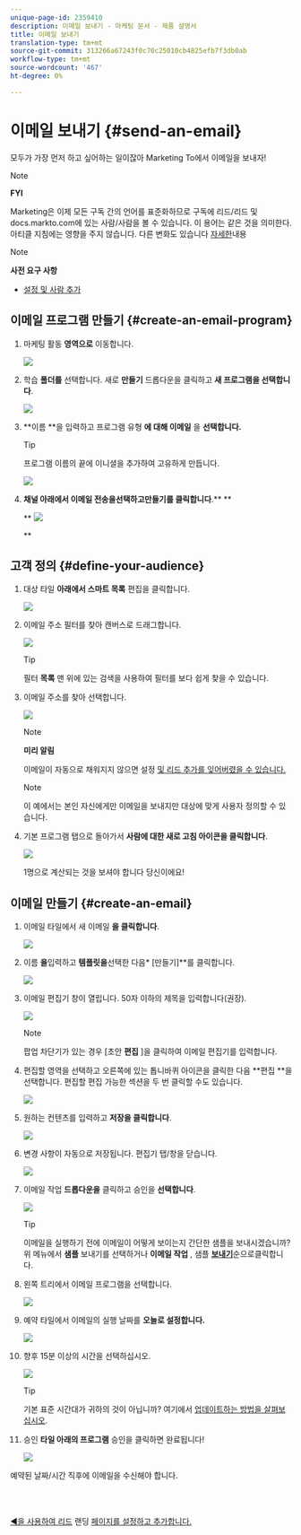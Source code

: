 ```yaml
---
unique-page-id: 2359410
description: 이메일 보내기 - 마케팅 문서 - 제품 설명서
title: 이메일 보내기
translation-type: tm+mt
source-git-commit: 313266a67243f0c70c25010cb4825efb7f3db0ab
workflow-type: tm+mt
source-wordcount: '467'
ht-degree: 0%

---
```



# 이메일 보내기 {#send-an-email}

모두가 가장 먼저 하고 싶어하는 일이잖아 Marketing To에서 이메일을 보내자!

>[!NOTE]
>
>**FYI**
>
>Marketing은 이제 모든 구독 간의 언어를 표준화하므로 구독에 리드/리드 및 docs.markto.com에 있는 사람/사람을 볼 수 있습니다. 이 용어는 같은 것을 의미한다.아티클 지침에는 영향을 주지 않습니다. 다른 변화도 있습니다 [자세한](http://docs.marketo.com/display/DOCS/Updates+to+Marketo+Terminology)내용

>[!NOTE]
>
>**사전 요구 사항**
>
>* [설정 및 사람 추가](get-set-up-and-add-a-person.md)

>



## 이메일 프로그램 만들기 {#create-an-email-program}

1. 마케팅 활동 **영역으로** 이동합니다.

   ![](assets/one-1.png)

1. 학습 **폴더를** 선택합니다. 새로 **만들기** 드롭다운을 클릭하고 **새 프로그램을 선택합니다**.

   ![](assets/two-1.png)

1. **이름 **을 입력하고 프로그램 유형 **에 대해 이메일** 을 **선택합니다.**

   >[!TIP]
   >
   >프로그램 이름의 끝에 이니셜을 추가하여 고유하게 만듭니다.

   ![](assets/three.png)

1. **채널 아래에서 **이메일 전송**&#x200B;을&#x200B;**선택하고**&#x200B;만들기를 클릭합니다&#x200B;**.** **

   ** ![](assets/image2015-3-2-16-3a25-3a18.png)

   **

## 고객 정의 {#define-your-audience}

1. 대상 타일 **아래에서 스마트 목록** 편집을 클릭합니다.

   ![](assets/five.png)

1. 이메일 주소 필터를 찾아 캔버스로 드래그합니다.

   ![](assets/six.png)

   >[!TIP]
   >
   >필터 **목록** 맨 위에 있는 검색을 사용하여 필터를 보다 쉽게 찾을 수 있습니다.

1. 이메일 주소를 찾아 선택합니다.

   ![](assets/seven-1.png)

   >[!NOTE]
   >
   >**미리 알림**
   >
   >
   >이메일이 자동으로 채워지지 않으면 설정 [및 리드 추가를 잊어버렸을 수 있습니다.](get-set-up-and-add-a-person.md)

   >[!NOTE]
   >
   >이 예에서는 본인 자신에게만 이메일을 보내지만 대상에 맞게 사용자 정의할 수 있습니다.

1. 기본 프로그램 탭으로 돌아가서 **사람에 대한 새로 고침 아이콘을 클릭합니다**.

   ![](assets/refresh-icon.png)

   1명으로 계산되는 것을 보셔야 합니다 당신이에요!

## 이메일 만들기 {#create-an-email}

1. 이메일 타일에서 새 이메일 **을 클릭합니다**.

   ![](assets/image2014-9-8-15-3a10-3a47.png)

1. 이름 **을**&#x200B;입력하고 **템플릿을**&#x200B;선택한 다음* [만들기]**를 클릭합니다.

   ![](assets/ten-1.png)

1. 이메일 편집기 창이 열립니다. 50자 이하의 제목을 입력합니다(권장).

   ![](assets/eleven.png)

   >[!NOTE]
   >
   >팝업 차단기가 있는 경우 [초안 **편집** ]을 클릭하여 이메일 편집기를 입력합니다.

1. 편집할 영역을 선택하고 오른쪽에 있는 톱니바퀴 아이콘을 클릭한 다음 **편집 **을 선택합니다. 편집할 편집 가능한 섹션을 두 번 클릭할 수도 있습니다.

   ![](assets/twelve.png)

1. 원하는 컨텐츠를 입력하고 **저장을 클릭합니다**.

   ![](assets/thirteen.png)

1. 변경 사항이 자동으로 저장됩니다. 편집기 탭/창을 닫습니다.

   ![](assets/fourteen.png)

1. 이메일 작업 **드롭다운을** 클릭하고 승인을 **선택합니다**.

   ![](assets/fifteen.png)

   >[!TIP]
   >
   >이메일을 실행하기 전에 이메일이 어떻게 보이는지 간단한 샘플을 보내시겠습니까? 위 메뉴에서 **샘플** 보내기를 선택하거나 **이메일 작업** , 샘플 [**보내기**](../../product-docs/email-marketing/general/creating-an-email/send-a-sample-email.md)&#x200B;순으로클릭합니다.

1. 왼쪽 트리에서 이메일 프로그램을 선택합니다.

   ![](assets/sixteen.png)

1. 예약 타일에서 이메일의 실행 날짜를 **오늘로 설정합니다.**

   ![](assets/image2014-9-8-15-3a13-3a11.png)

1. 향후 15분 이상의 시간을 선택하십시오.

   ![](assets/image2014-9-8-15-3a13-3a25.png)

   >[!TIP]
   >
   >기본 표준 시간대가 귀하의 것이 아닙니까? 여기에서 [업데이트하는 방법을 살펴보십시오](https://docs.marketo.com/display/DOCS/Select+Your+Language,+Locale+and+Time+Zone#SelectYourLanguage,LocaleandTimeZone-ChangeUserLanguage,Locale&amp;Timezone).

1. 승인 **타일 아래의 프로그램** 승인을 클릭하면 완료됩니다!

   ![](assets/image2014-9-8-15-3a13-3a34.png)

예약된 날짜/시간 직후에 이메일을 수신해야 합니다.

<br> 

[◄을 사용하여 리드](get-set-up-and-add-a-person.md) 랜딩 [페이지를 설정하고 추가합니다.](landing-page-with-a-form.md)